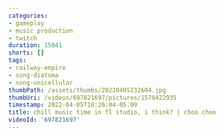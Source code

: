 ```yaml
---
categories:
- gameplay
- music production
- twitch
duration: 15041
shorts: []
tags:
- railway-empire
- song-diatoma
- song-unicellular
thumbPath: /assets/thumbs/20220405232604.jpg
thumbUri: /videos/697821697/pictures/1578422935
timestamp: 2022-04-05T18:26:04-05:00
title: chill music time in fl studio, i think? | choo choo
videoId: '697821697'
---
```

